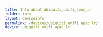 ```yaml
---
title: Info about ubiquiti_unifi_apac_lr
folder: info
layout: deviceinfo
permalink: /devices/ubiquiti_unifi_apac_lr/
device: ubiquiti_unifi_apac_lr
---
```

